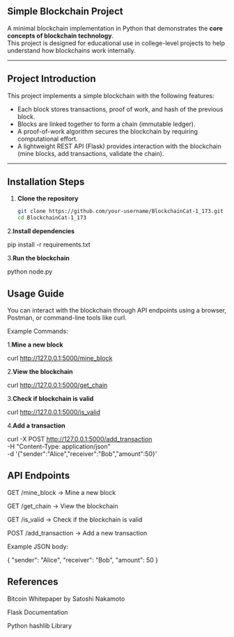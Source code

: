 ## Simple Blockchain Project

A minimal blockchain implementation in Python that demonstrates the **core concepts of blockchain technology**.  
This project is designed for educational use in college-level projects to help understand how blockchains work internally.

---

##  Project Introduction
This project implements a simple blockchain with the following features:
- Each block stores transactions, proof of work, and hash of the previous block.
- Blocks are linked together to form a chain (immutable ledger).
- A proof-of-work algorithm secures the blockchain by requiring computational effort.
- A lightweight REST API (Flask) provides interaction with the blockchain (mine blocks, add transactions, validate the chain).

---

##  Installation Steps
1. **Clone the repository**
   ```bash
   git clone https://github.com/your-username/BlockchainCat-1_173.git
   cd BlockchainCat-1_173
2.**Install dependencies**
   
   pip install -r requirements.txt

3.**Run the blockchain**
   
   python node.py

## Usage Guide

You can interact with the blockchain through API endpoints using a browser, Postman, or command-line tools like curl.

Example Commands:

1.**Mine a new block**

curl http://127.0.0.1:5000/mine_block


2.**View the blockchain**

curl http://127.0.0.1:5000/get_chain


3.**Check if blockchain is valid**

curl http://127.0.0.1:5000/is_valid


4.**Add a transaction**

curl -X POST http://127.0.0.1:5000/add_transaction \
-H "Content-Type: application/json" \
-d '{"sender":"Alice","receiver":"Bob","amount":50}'

## API Endpoints

GET /mine_block → Mine a new block

GET /get_chain → View the blockchain

GET /is_valid → Check if the blockchain is valid

POST /add_transaction → Add a new transaction

Example JSON body:

{
  "sender": "Alice",
  "receiver": "Bob",
  "amount": 50
}

## References

Bitcoin Whitepaper by Satoshi Nakamoto

Flask Documentation

Python hashlib Library


